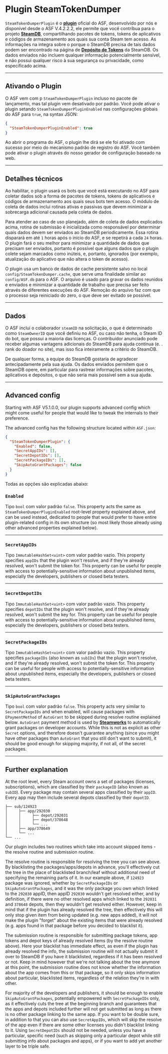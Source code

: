 # Plugin SteamTokenDumper

`SteamTokenDumperPlugin` é o **[plugin](https://github.com/JustArchiNET/ArchiSteamFarm/wiki/Plugins)** oficial do ASF, desenvolvido por nós e disponível desde o ASF V.4.2.2.2, ele permite que você contríbua para o projeto **[SteamDB](https://steamdb.info)**, compartilhando pacotes de tokens, tokens de aplicativos e códigos de armazenamento aos quais sua conta Steam tem acesso. As informações na integra sobre o porque o SteamDB precisa de tais dados podem ser encontrado na página de **[Depósito de Tokens](https://steamdb.info/tokendumper)** da SteamDB. Os dados enviados não incluem qualquer informação potencialmente sensível, e não possui qualquer risco à sua segurança ou privacidade, como especificado acima.

---

## Ativando o Plugin

O ASF vem com p `SteamTokenDumperPlugin` incluso no pacote de lançamento, mas tal plugin vem desativado por padrão. Você pode ativar o plugin setando `SteamTokenDumperPluginEnabled` nas configurações globais do ASF para `true`, na syntax JSON:

```json
{
  "SteamTokenDumperPluginEnabled": true
}
```

Ao abrir o programa do ASF, o plugin lhe dirá se ele foi ativado com sucesso por meio do mecanismo padrão de registro do ASF. Você também pode ativar o plugin através do nosso gerador de configuração baseado na web.

---

## Detalhes técnicos

Ao habilitar, o plugin usará os bots que você está executando no ASF para coletar dados sob a forma de pacotes de tokens, tokens de aplicativos e códigos de armazenamento aos quais seus bots tem acesso. O módulo de coleta de dados inclui rotinas ativas e passivas que devem minimizar a sobrecarga adicional causada pela coleta de dados.

Para atender ao caso de uso planejado, além de coleta de dados explicados acima, rotina de submissão é inicializada como responsável por determinar quais dados devem ser enviados ao SteamDB periodicamente. Essa rotina disparará em até `1` horas após o início do ASF, e se repetirá a cada `24` horas. O plugin fará o seu melhor para minimizar a quantidade de dados que precisam ser enviados, portanto é possível que alguns dados que o plugin colete sejam marcados como inúteis, e, portanto, ignorados (por exemplo, atualização do aplicativo que não altera o token de acesso).

O plugin usa um banco de dados de cache persistente salvo no local `config/SteamTokenDumper.cache`, que serve uma finalidade similar ao `config/ASF.db` para o ASF. O arquivo é usado para gravar os dados reunidos e enviados e minimizar a quantidade de trabalho que precisa ser feito através de diferentes execuções do ASF. Remoção do arquivo faz com que o processo seja reiniciado do zero, o que deve ser evitado se possível.

---

## Dados

O ASF inclui o colaborador `steamID` na solicitação, o que é determinado como `SteamOwnerID` que você definiu no ASF, ou caso não tenha, o Steam ID do bot, que possui a maioria das licenças. O contribuidor anunciado pode receber algumas vantagens adicionais do SteamDB para ajuda contínua (e. . rank do doador no site), mas isso fica inteiramente a critério do SteamDB.

De qualquer forma, a equipe do SteamDB gostaria de agradecer antecipadamente pela sua ajuda. Os dados enviados permitem que o SteamDB opere, em particular para rastrear informações sobre pacotes, aplicativos e depósitos, o que não seria mais possível sem a sua ajuda.

---

## Advanced config

Starting with ASF V5.1.0.0, our plugin supports advanced config which might come useful for people that would like to tweak the internals to their preference.

The advanced config has the following structure located within `ASF.json`:

```json
{
  "SteamTokenDumperPlugin": {
    "Enabled": false,
    "SecretAppIDs": [],
    "SecretDepotIDs": [],
    "SecretPackageIDs": [],
    "SkipAutoGrantPackages": false
  }
}
```

Todas as opções são explicadas abaixo:

### `Enabled`

Tipo `bool` com valor padrão `false`. This property acts the same as `SteamTokenDumperPluginEnabled` root-level property explained above, and can be used instead, dedicated to people that would prefer to have entire plugin-related config in its own structure (so most likely those already using other advanced properties explained below).

---

### `SecretAppIDs`

Tipo `ImmutableHashSet<uint>` com valor padrão vazio. This property specifies `appIDs` that the plugin won't resolve, and if they're already resolved, won't submit the token for. This property can be useful for people with access to potentially-sensitive information about unpublished items, especially the developers, publishers or closed beta testers.

---

### `SecretDepotIDs`

Tipo `ImmutableHashSet<uint>` com valor padrão vazio. This property specifies `depotIDs` that the plugin won't resolve, and if they're already resolved, won't submit the key for. This property can be useful for people with access to potentially-sensitive information about unpublished items, especially the developers, publishers or closed beta testers.

---

### `SecretPackageIDs`

Tipo `ImmutableHashSet<uint>` com valor padrão vazio. This property specifies `packageIDs` (also known as `subIDs`) that the plugin won't resolve, and if they're already resolved, won't submit the token for. This property can be useful for people with access to potentially-sensitive information about unpublished items, especially the developers, publishers or closed beta testers.

---

### `SkipAutoGrantPackages`

Tipo `bool` com valor padrão `false`. This property acts very similar to `SecretPackageIDs` and when enabled, will cause packages with `EPaymentMethod` of `AutoGrant` to be skipped during resolve routine explained below. `AutoGrant` payment method is used by **[Steamworks](https://partner.steamgames.com)** to automatically grant packages on developer accounts. While this is not as explicit as other `Secret` options, and therefore doesn't guarantee anything (since you might have other packages than `AutoGrant` that you still don't want to submit), it should be good enough for skipping majority, if not all, of the secret packages.

---

## Further explanation

At the root level, every Steam account owns a set of packages (licenses, subscriptions), which are classified by their `packageID` (also known as `subID`). Every package may contain several apps classified by their `appID`. Every app may then include several depots classified by their `depotID`.

```text
├── sub/124923
│     ├── app/292030
│     │     ├── depot/292031
│     │     ├── depot/378648
│     │     └── ...
│     ├── app/378649
│     └── ...
└── ...
```

Our plugin includes two routines which take into account skipped items - the resolve routine and submission routine.

The resolve routine is responsible for resolving the tree you can see above. By blacklisting the packages/apps/depots in advance, you'll effectively cut the tree in the place of blacklisted branch/leaf without additional need of specifying the remaining parts of it. In our example above, if `124923` package was ignored, whether by `SecretPackageIDs` or `SkipAutoGrantPackages`, and it was the only package you own which linked to the `292030` appID, then appID `292030` wouldn't get resolved either, and by definition, if there were no other resolved apps which linked to the `292031` and `378648` depots, then they wouldn't get resolved either. However, keep in mind that if the plugin has already resolved the tree, then effectively this will only stop given item from being updated (e.g. new apps added), it will not make the plugin "forget" about the existing items that were already resolved (e.g. apps found in that package before you decided to blacklist it).

The submission routine is responsible for submitting package tokens, app tokens and depot keys of already resolved items (by the resolve routine above). Here your blacklist has immediate effect, as even if the plugin has already resolved the info, the submission routine will not actually submit it over to SteamDB if you have it blacklisted, regardless if it has been resolved or not. Keep in mind however that we're not talking about the tree anymore at this point, the submission routine does not know whether the information about the app comes from this or that package, so it only skips information about particular, blacklisted items, regardless of the relation they're in with other.

For majority of the developers and publishers, it should be enough to enable `SkipAutoGrantPackages`, potentially empowered with `SecretPackageIDs` only, as it effectively cuts the tree at the beginning branch and guarantees that the apps and depots included further will not get submitted as long as there is no other package linking to the same app. If you want to be double sure, in addition to that you can also use `SecretAppIDs`, which will skip the resolve of the app even if there are some other licenses you didn't blacklist linking to it. Using `SecretDepotIDs` should not be needed, unless you have a particular, specific need (such as skipping only a particular depot while still submitting info about packages and apps), or if you want to add yet another layer to be triple safe.